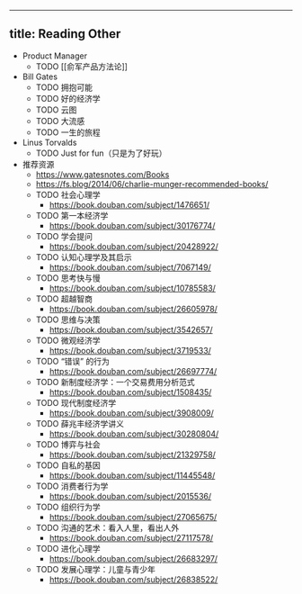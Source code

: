- ---
  title: Reading Other
  ---
- Product Manager
	- TODO [[俞军产品方法论]]
- Bill Gates
	- TODO 拥抱可能
	- TODO 好的经济学
	- TODO 云图
	- TODO 大流感
	- TODO 一生的旅程
- Linus Torvalds
	- TODO Just for fun（只是为了好玩）
- 推荐资源
	- https://www.gatesnotes.com/Books
	- https://fs.blog/2014/06/charlie-munger-recommended-books/
	- TODO 社会心理学
		- https://book.douban.com/subject/1476651/
	- TODO 第一本经济学
		- https://book.douban.com/subject/30176774/
	- TODO 学会提问
		- https://book.douban.com/subject/20428922/
	- TODO 认知心理学及其启示
		- https://book.douban.com/subject/7067149/
	- TODO 思考快与慢
		- https://book.douban.com/subject/10785583/
	- TODO 超越智商
		- https://book.douban.com/subject/26605978/
	- TODO 思维与决策
		- https://book.douban.com/subject/3542657/
	- TODO 微观经济学
		- https://book.douban.com/subject/3719533/
	- TODO “错误” 的行为
		- https://book.douban.com/subject/26697774/
	- TODO 新制度经济学：一个交易费用分析范式
		- https://book.douban.com/subject/1508435/
	- TODO 现代制度经济学
		- https://book.douban.com/subject/3908009/
	- TODO 薛兆丰经济学讲义
		- https://book.douban.com/subject/30280804/
	- TODO 博弈与社会
		- https://book.douban.com/subject/21329758/
	- TODO 自私的基因
		- https://book.douban.com/subject/11445548/
	- TODO 消费者行为学
		- https://book.douban.com/subject/2015536/
	- TODO 组织行为学
		- https://book.douban.com/subject/27065675/
	- TODO 沟通的艺术：看入人里，看出人外
		- https://book.douban.com/subject/27117578/
	- TODO 进化心理学
		- https://book.douban.com/subject/26683297/
	- TODO 发展心理学：儿童与青少年
		- https://book.douban.com/subject/26838522/